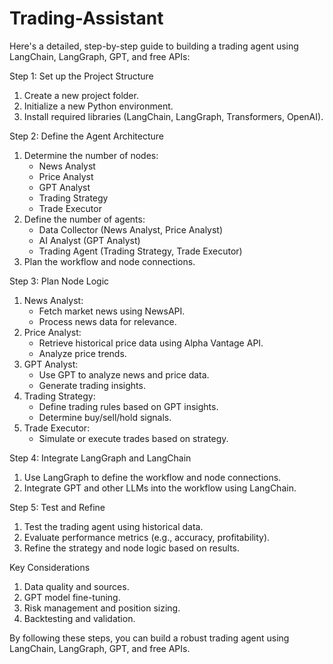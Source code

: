 # Trading-Assistant

Here's a detailed, step-by-step guide to building a trading agent using LangChain, LangGraph, GPT, and free APIs:

Step 1: Set up the Project Structure
1. Create a new project folder.
2. Initialize a new Python environment.
3. Install required libraries (LangChain, LangGraph, Transformers, OpenAI).

Step 2: Define the Agent Architecture
1. Determine the number of nodes:
    - News Analyst
    - Price Analyst
    - GPT Analyst
    - Trading Strategy
    - Trade Executor
2. Define the number of agents:
    - Data Collector (News Analyst, Price Analyst)
    - AI Analyst (GPT Analyst)
    - Trading Agent (Trading Strategy, Trade Executor)
3. Plan the workflow and node connections.

Step 3: Plan Node Logic
1. News Analyst:
    - Fetch market news using NewsAPI.
    - Process news data for relevance.
2. Price Analyst:
    - Retrieve historical price data using Alpha Vantage API.
    - Analyze price trends.
3. GPT Analyst:
    - Use GPT to analyze news and price data.
    - Generate trading insights.
4. Trading Strategy:
    - Define trading rules based on GPT insights.
    - Determine buy/sell/hold signals.
5. Trade Executor:
    - Simulate or execute trades based on strategy.

Step 4: Integrate LangGraph and LangChain
1. Use LangGraph to define the workflow and node connections.
2. Integrate GPT and other LLMs into the workflow using LangChain.

Step 5: Test and Refine
1. Test the trading agent using historical data.
2. Evaluate performance metrics (e.g., accuracy, profitability).
3. Refine the strategy and node logic based on results.

Key Considerations
1. Data quality and sources.
2. GPT model fine-tuning.
3. Risk management and position sizing.
4. Backtesting and validation.

By following these steps, you can build a robust trading agent using LangChain, LangGraph, GPT, and free APIs.
